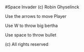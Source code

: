 #Space Invader
(c) Robin Ghyselinck 

Use the arrows to move Player

Use W to throw big bertha

Use space to throw bullet


(c) All rights reserved
